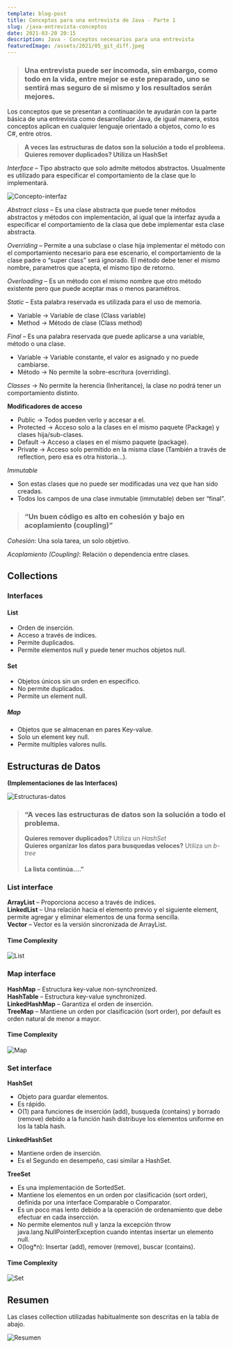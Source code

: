 ```yaml
---
template: blog-post
title: Conceptos para una entrevista de Java - Parte 1
slug: /java-entrevista-conceptos
date: 2021-03-20 20:15
description: Java - Conceptos necesarios para una entrevista
featuredImage: /assets/2021/05_git_diff.jpeg
---
```


> ### Una entrevista puede ser incomoda, sin embargo, como todo en la vida, entre mejor se este preparado, uno se sentirá mas seguro de si mismo y los resultados serán mejores.

Los conceptos que se presentan a continuación te ayudarán con la parte básica de una entrevista como desarrollador Java, de igual manera, estos conceptos aplican en cualquier lenguaje orientado a objetos, como lo es C#, entre otros.

> **A veces las estructuras de datos son la solución a todo el problema.**  
> **Quieres remover duplicados? Utiliza un HashSet**

_Interface_ – Tipo abstracto que solo admite métodos abstractos. Usualmente es utilizado para especificar el comportamiento de la clase que lo implementará.

![Concepto-interfaz](/assets/2021/04_Interface_Class.png "Concepto-interfaz")

_Abstract class_ – Es una clase abstracta que puede tener métodos abstractos y métodos con implementación, al igual que la interfaz ayuda a especificar el comportamiento de la clasa que debe implementar esta clase abstracta.

_Overriding_ – Permite a una subclase o clase hija implementar el método con el comportamiento necesario para ese escenario, el comportamiento de la clase padre o “super class” será ignorado. El método debe tener el mismo nombre, parametros que acepta, el mismo tipo de retorno.

_Overloading_ – Es un método con el mismo nombre que otro método existente pero que puede aceptar mas o menos paramétros.

_Static_ – Esta palabra reservada es utilizada para el uso de memoria.
- Variable -> Variable de clase (Class variable)
- Method -> Método de clase (Class method)

_Final_ – Es una palabra reservada que puede aplicarse a una variable, método o una clase.
- Variable -> Variable constante, el valor es asignado y no puede cambiarse.
- Método -> No permite la sobre-escritura (overriding).

_Classes_ -> No permite la herencia (Inheritance), la clase no podrá tener un comportamiento distinto.

**Modificadores de acceso**
- Public -> Todos pueden verlo y accesar a el.
- Protected -> Acceso solo a la clases en el mismo paquete (Package) y clases hija/sub-clases.
- Default -> Acceso a clases en el mismo paquete (package).
- Private -> Acceso solo  permitido en la misma clase (También a través de reflection, pero esa es otra historia…).

_Immutable_
- Son estas clases que no puede ser modificadas una vez que han sido creadas.
- Todos los campos de una clase inmutable (immutable) deben ser “final”.

>### “Un buen código es alto en cohesión y bajo en acoplamiento (coupling)”

_Cohesión_: Una sola tarea, un solo objetivo.  

_Acoplamiento (Coupling)_: Relación o dependencia entre clases.

## Collections
### Interfaces

#### List
- Orden de inserción.
- Acceso a través de indices.
- Permite duplicados.
- Permite elementos null y puede tener muchos objetos null.

#### Set
- Objetos únicos sin un orden en especifico.
- No permite duplicados.
- Permite un element null.

##### Map
- Objetos que se almacenan en pares Key-value.
- Solo un element key null.
- Permite multiples valores nulls.

## Estructuras de Datos
**(Implementaciones de las Interfaces)**

![Estructuras-datos](/assets/2021/02_Data_Structures.jpeg "Estructuras-datos")

>### “A veces las estructuras de datos son la solución a todo el problema.
>**Quieres remover duplicados?** Utiliza un _HashSet_  
>**Quieres organizar los datos para busquedas veloces?** Utiliza un _b-tree_
>#### La lista continúa….”

### List interface
**ArrayList** – Proporciona acceso a través de índices.  
**LinkedList** – Una relación hacia el elemento previo y el siguiente element, permite agregar y eliminar elementos de una forma sencilla.  
**Vector** – Vector es la versión sincronizada de ArrayList.

#### Time Complexity
![List](/assets/2021/2021-03-20-List.png "List")

### Map interface
**HashMap** – Estructura key-value non-synchronized.  
**HashTable** – Estructura key-value synchronized.  
**LinkedHashMap** – Garantiza el orden de inserción.  
**TreeMap** – Mantiene un orden por clasificación (sort order), por default es orden natural de menor a mayor.  

#### Time Complexity
![Map](/assets/2021/2021-03-20-map.png "Map")

### Set interface
**HashSet**
- Objeto para guardar elementos.
- Es rápido.
- O(1) para funciones de inserción (add), busqueda (contains) y borrado (remove) debido a la función hash distribuye los elementos uniforme en los la tabla hash.  

**LinkedHashSet**
- Mantiene orden de inserción.
- Es el Segundo en desempeño, casi similar a HashSet.  

**TreeSet**
- Es una implementación de SortedSet.  
- Mantiene los elementos en un orden por clasificación (sort order), definida por una interface Comparable o Comparator.  
- Es un poco mas lento debido a la operación de ordenamiento que debe efectuar en cada insercción.  
- No permite elementos null y lanza la excepción throw java.lang.NullPointerException cuando intentas insertar un elemento null.
- O(log*n): Insertar (add), remover (remove), buscar (contains).  

#### Time Complexity
![Set](/assets/2021/2021-03-20-set.png "Set")

## Resumen
Las clases collection utilizadas habitualmente son descritas en la tabla de abajo.

![Resumen](/assets/2021/2021-03-20-resumen.png "Resumen")